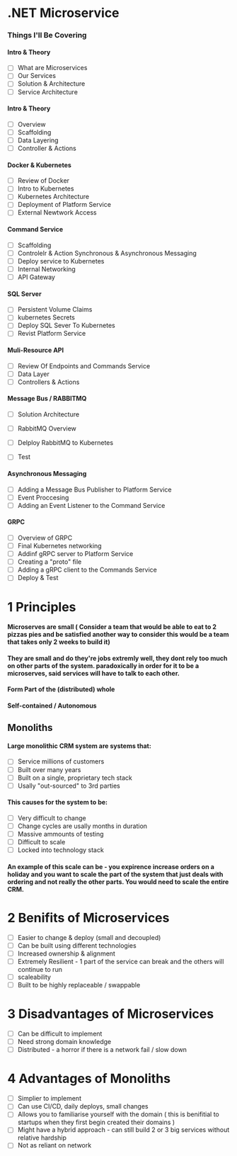 # .NET Microservice

 ### Things I'll Be Covering

#### Intro & Theory

- [ ] What are Microservices
- [ ] Our Services
- [ ] Solution & Architecture
- [ ] Service Architecture

#### Intro & Theory

- [ ] Overview
- [ ] Scaffolding
- [ ] Data Layering
- [ ] Controller & Actions

#### Docker & Kubernetes

- [ ] Review of Docker
- [ ] Intro to Kubernetes
- [ ] Kubernetes Architecture
- [ ] Deployment of Platform Service
- [ ] External Newtwork Access

#### Command Service

- [ ] Scaffolding
- [ ] Controlelr & Action Synchronous & Asynchronous Messaging
- [ ] Deploy service to Kubernetes
- [ ] Internal Networking
- [ ] API Gateway

#### SQL Server

- [ ] Persistent Volume Claims
- [ ] kubernetes Secrets
- [ ] Deploy SQL Sever To Kubernetes
- [ ] Revist Platform Service

#### Muli-Resource API

- [ ] Review Of Endpoints and Commands Service
- [ ] Data Layer
- [ ] Controllers & Actions

#### Message Bus / RABBITMQ

- [ ] Solution Architecture
- [ ] RabbitMQ Overview
- [ ] Delploy RabbitMQ to Kubernetes
- [ ] Test


#### Asynchronous Messaging

- [ ] Adding a Message Bus Publisher to Platform Service
- [ ] Event Proccesing
- [ ] Adding an Event Listener to the Command Service

#### GRPC

- [ ] Overview of GRPC
- [ ] Final Kubernetes networking
- [ ] Addinf gRPC server to Platform Service
- [ ] Creating a "proto" file
- [ ] Adding a gRPC client to the Commands Service
- [ ] Deploy & Test

# 1 Principles

#### Microserves are small ( Consider a team that would be able to eat to 2 pizzas pies and be satisfied another way to consider this would be a team that takes only 2 weeks to build it)

#### They are small and do they're jobs extremly well, they dont rely too much on other parts of the system. paradoxically in order for it to be a microserves, said services will have to talk to each other.

#### Form Part of the (distributed) whole
#### Self-contained / Autonomous

## Monoliths

#### Large monolithic CRM system are systems that:
- [ ] Service millions of customers
- [ ] Built over many years
- [ ] Built on a single, proprietary tech stack
- [ ] Usally "out-sourced" to 3rd parties

#### This causes for the system to be:
- [ ] Very difficult to change
- [ ] Change cycles are usally months in duration
- [ ] Massive ammounts of testing
- [ ] Difficult to scale
- [ ] Locked into technology stack

#### An example of this scale can be - you expirence increase orders on a holiday and you want to scale the part of the system that just deals with ordering and not really the other parts. You would need to scale the entire CRM.

# 2 Benifits of Microservices

- [ ] Easier to change & deploy (small and decoupled)
- [ ] Can be built using different technologies
- [ ] Increased ownership & alignment
- [ ] Extremely Resilient - 1 part of the service can break and the others will continue to run
- [ ] scaleability 
- [ ] Built to be highly replaceable / swappable

# 3 Disadvantages of Microservices

- [ ] Can be difficult to implement
- [ ] Need strong domain knowledge
- [ ] Distributed - a horror if there is a network fail / slow down

# 4 Advantages of Monoliths

- [ ] Simplier to implement
- [ ] Can use CI/CD, daily deploys, small changes
- [ ] Allows you to familiarise yourself with the domain ( this is benifitial to startups when they first begin created their domains )
- [ ] Might have a hybrid approach - can still build 2 or 3 big services without relative hardship
- [ ] Not as reliant on network
